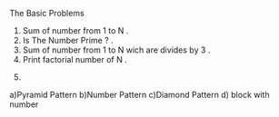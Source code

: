 The Basic Problems 
1) Sum of number from 1 to N .
2) Is The Number Prime ? .
3) Sum of number from 1 to N wich are divides by 3 .
4) Print factorial number of N .
5.
 a)Pyramid Pattern
 b)Number Pattern
 c)Diamond Pattern
 d) block with number  